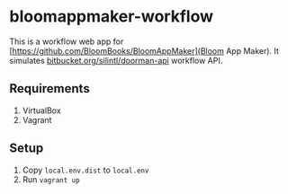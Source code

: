 # bloomappmaker-workflow
This is a workflow web app for [https://github.com/BloomBooks/BloomAppMaker](Bloom App Maker). It simulates [bitbucket.org/silintl/doorman-api](Doorman-api) workflow API.

## Requirements ##
1. VirtualBox
2. Vagrant

## Setup ##
1. Copy ```local.env.dist``` to ```local.env```
2. Run ```vagrant up```

